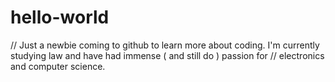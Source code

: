 # hello-world

// Just a newbie coming to github to learn more about coding. I'm currently studying law and have had immense ( and still do ) passion for // electronics and computer science. 
